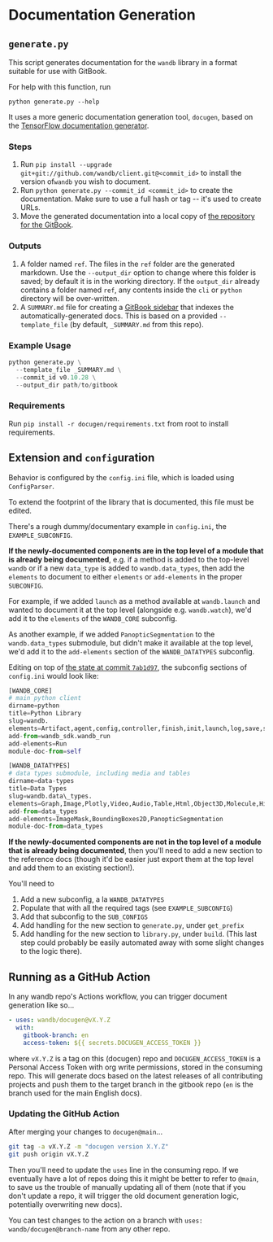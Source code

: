 # Documentation Generation

## `generate.py`

This script generates documentation for the `wandb` library
in a format suitable for use with GitBook.

For help with this function, run

```text
python generate.py --help
```

It uses a more generic documentation generation tool,
`docugen`,
based on the
[TensorFlow documentation generator](https://www.github.com/tensorflow/docs).

### Steps

1. Run `pip install --upgrade git+git://github.com/wandb/client.git@<commit_id>`
   to install the version of`wandb` you wish to document.
2. Run `python generate.py --commit_id <commit_id>` to create the documentation.
   Make sure to use a full hash or tag -- it's used to create URLs.
3. Move the generated documentation into a local copy of
   [the repository for the GitBook](https://www.github.com/).

### Outputs

1. A folder named `ref`.
   The files in the `ref` folder are the generated markdown.
   Use the `--output_dir` option to change where this folder is saved;
   by default it is in the working directory.
   If the `output_dir` already contains a folder named `ref`,
   any contents inside the `cli` or `python` directory will be over-written.
2. A `SUMMARY.md` file for creating a
   [GitBook sidebar](https://docs.gitbook.com/integrations/github/content-configuration#summary)
   that indexes the automatically-generated docs.
   This is based on a provided `--template_file`
   \(by default, `_SUMMARY.md` from this repo\).

### Example Usage

```python
python generate.py \
  --template_file _SUMMARY.md \
  --commit_id v0.10.28 \
  --output_dir path/to/gitbook
```

### Requirements

Run `pip install -r docugen/requirements.txt` from root to install requirements.

## Extension and `config`uration

Behavior is configured by the `config.ini` file,
which is loaded using `ConfigParser`.

To extend the footprint of the library that is documented,
this file must be edited.

There's a rough dummy/documentary example in `config.ini`, the `EXAMPLE_SUBCONFIG`.

**If the newly-documented components are in the top level of a module that is already being documented**,
e.g. if a method is added to the top-level `wandb` or if a new `data_type` is added to `wandb.data_types`,
then add the `elements` to document to either `elements` or `add-elements` in the proper `SUBCONFIG`.

For example, if we added `launch` as a method available at `wandb.launch` and wanted to document it
at the top level (alongside e.g. `wandb.watch`), we'd add it to the `elements` of the `WANDB_CORE` subconfig.

As another example, if we added `PanopticSegmentation` to the `wandb.data_types` submodule,
but didn't make it available at the top level, we'd add it to the `add-elements` section of the `WANDB_DATATYPES` subconfig.

Editing on top of [the state at commit `7ab1d97`](https://github.com/wandb/docugen/blob/7ab1d97cb504d502a665464635e3e247bb9859c1/config.ini), the subconfig sections of `config.ini` would look like:

```python
[WANDB_CORE]
# main python client
dirname=python
title=Python Library
slug=wandb.
elements=Artifact,agent,config,controller,finish,init,launch,log,save,summary,sweep,watch,__version__
add-from=wandb_sdk.wandb_run
add-elements=Run
module-doc-from=self

[WANDB_DATATYPES]
# data types submodule, including media and tables
dirname=data-types
title=Data Types
slug=wandb.data\_types.
elements=Graph,Image,Plotly,Video,Audio,Table,Html,Object3D,Molecule,Histogram
add-from=data_types
add-elements=ImageMask,BoundingBoxes2D,PanopticSegmentation
module-doc-from=data_types
```

**If the newly-documented components are not in the top level of a module that is already being documented**,
then you'll need to add a new section to the reference docs (though it'd be easier just export them at the top level and add them to an existing section!).

You'll need to

1. Add a new subconfig, a la `WANDB_DATATYPES`
2. Populate that with all the required tags (see `EXAMPLE_SUBCONFIG`)
3. Add that subconfig to the `SUB_CONFIGS`
4. Add handling for the new section to `generate.py`, under `get_prefix`
5. Add handling for the new section to `library.py`, under `build`. (This last step could probably be easily automated away with some slight changes to the logic there).

## Running as a GitHub Action

In any wandb repo's Actions workflow, you can trigger document generation like so...

```yml
- uses: wandb/docugen@vX.Y.Z
  with:
    gitbook-branch: en
    access-token: ${{ secrets.DOCUGEN_ACCESS_TOKEN }}
```

where `vX.Y.Z` is a tag on this (docugen) repo and `DOCUGEN_ACCESS_TOKEN` is a Personal Access Token with org write permissions, stored in the consuming repo. This will generate docs based on the latest releases of all contributing projects and push them to the target branch in the gitbook repo (`en` is the branch used for the main English docs).

### Updating the GitHub Action

After merging your changes to `docugen@main`...

```bash
git tag -a vX.Y.Z -m "docugen version X.Y.Z"
git push origin vX.Y.Z
```

Then you'll need to update the `uses` line in the consuming repo. If we eventually have a lot of repos doing this it might be better to refer to `@main`, to save us the trouble of manually updating all of them (note that if you don't update a repo, it will trigger the old document generation logic, potentially overwriting new docs).

You can test changes to the action on a branch with `uses: wandb/docugen@branch-name` from any other repo.
